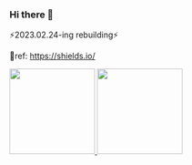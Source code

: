 ### Hi there 👋
⚡2023.02.24-ing rebuilding⚡
<!--
**Glorious-TaehanL/Glorious-TaehanL** is a ✨ _special_ ✨ repository because its `README.md` (this file) appears on your GitHub profile.

Here are some ideas to get you started:

- 🔭 I’m currently working on ...
- 🌱 I’m currently learning ...
- 👯 I’m looking to collaborate on ...
- 🤔 I’m looking for help with ...
- 💬 Ask me about ...
- 📫 How to reach me: ...
- 😄 Pronouns: ...
- ⚡ Fun fact: ...
-->


💬ref: https://shields.io/   

<a href="https://github.com/Glorious-Taehan">
  <img height="150em" src="https://github-readme-stats.vercel.app/api?username=Glorious-TaehanL&layout=compact&theme=transparent" />
  <img height="150em" src="https://github-readme-stats.vercel.app/api?username=Glorious-TaehanL&show_icons=true&theme=transparent" />
</a>

